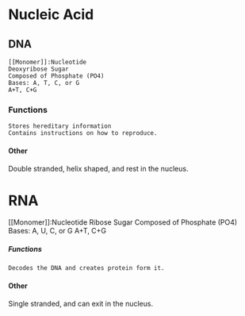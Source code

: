 # Nucleic Acid

## DNA
	[[Monomer]]:Nucleotide
	Deoxyribose Sugar
	Composed of Phosphate (PO4)
	Bases: A, T, C, or G
	A+T, C+G
### Functions
	Stores hereditary information
	Contains instructions on how to reproduce.
#### Other
Double stranded, helix shaped, and rest in the nucleus.

# RNA
[[Monomer]]:Nucleotide
	Ribose Sugar
	Composed of Phosphate (PO4)
	Bases: A, U, C, or G
	A+T, C+G
##### Functions
	Decodes the DNA and creates protein form it.
#### Other
Single stranded, and can exit in the nucleus.
